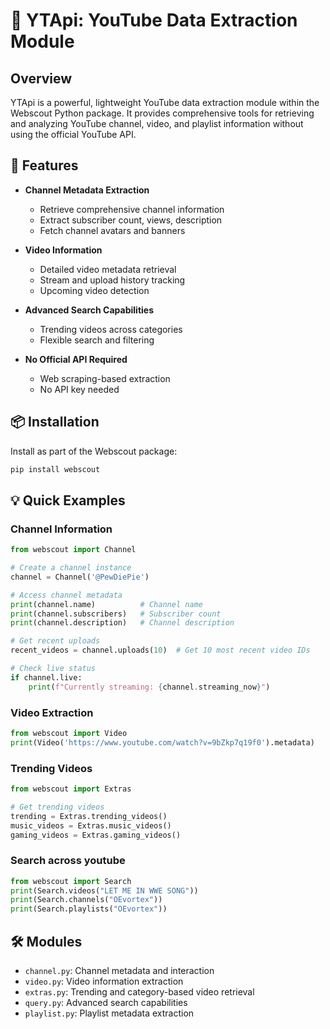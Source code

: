 # 🎥 YTApi: YouTube Data Extraction Module

## Overview

YTApi is a powerful, lightweight YouTube data extraction module within the Webscout Python package. It provides comprehensive tools for retrieving and analyzing YouTube channel, video, and playlist information without using the official YouTube API.

## 🚀 Features

- **Channel Metadata Extraction**
  - Retrieve comprehensive channel information
  - Extract subscriber count, views, description
  - Fetch channel avatars and banners

- **Video Information**
  - Detailed video metadata retrieval
  - Stream and upload history tracking
  - Upcoming video detection

- **Advanced Search Capabilities**
  - Trending videos across categories
  - Flexible search and filtering

- **No Official API Required**
  - Web scraping-based extraction
  - No API key needed

## 📦 Installation

Install as part of the Webscout package:

```bash
pip install webscout
```

## 💡 Quick Examples

### Channel Information

```python
from webscout import Channel

# Create a channel instance
channel = Channel('@PewDiePie')

# Access channel metadata
print(channel.name)          # Channel name
print(channel.subscribers)   # Subscriber count
print(channel.description)   # Channel description

# Get recent uploads
recent_videos = channel.uploads(10)  # Get 10 most recent video IDs

# Check live status
if channel.live:
    print(f"Currently streaming: {channel.streaming_now}")
```

### Video Extraction

```python
from webscout import Video
print(Video('https://www.youtube.com/watch?v=9bZkp7q19f0').metadata)
```

### Trending Videos

```python
from webscout import Extras

# Get trending videos
trending = Extras.trending_videos()
music_videos = Extras.music_videos()
gaming_videos = Extras.gaming_videos()
```

### Search across youtube

```python
from webscout import Search
print(Search.videos("LET ME IN WWE SONG"))
print(Search.channels("OEvortex"))
print(Search.playlists("OEvortex"))
```

## 🛠 Modules

- `channel.py`: Channel metadata and interaction
- `video.py`: Video information extraction
- `extras.py`: Trending and category-based video retrieval
- `query.py`: Advanced search capabilities
- `playlist.py`: Playlist metadata extraction
